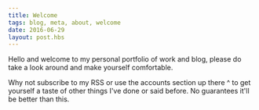 ```yaml
---
title: Welcome
tags: blog, meta, about, welcome
date: 2016-06-29
layout: post.hbs
---
```


Hello and welcome to my personal portfolio of work and blog, please do take a look around and make yourself comfortable.

Why not subscribe to my RSS or use the accounts section up there ^ to get yourself a taste of other things I've done or said before. No guarantees it'll be better than this.
